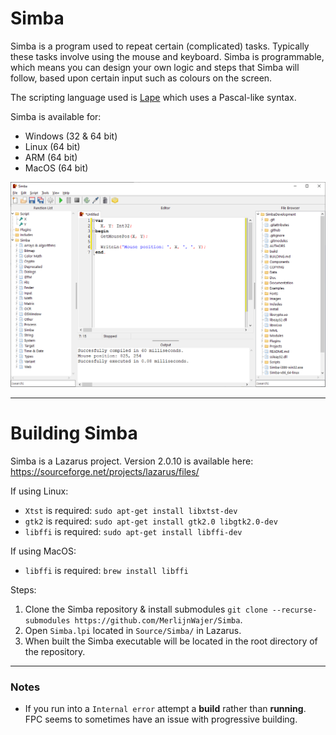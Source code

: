 Simba
=====

Simba is a program used to repeat certain (complicated) tasks. Typically these tasks involve using the mouse and keyboard. Simba is programmable, which means you can design your own logic and steps that Simba will follow, based upon certain input such as colours on the screen.

The scripting language used is [Lape](https://github.com/nielsAD/lape) which uses a Pascal-like syntax.

Simba is available for:
 - Windows (32 & 64 bit)
 - Linux (64 bit)
 - ARM (64 bit)
 - MacOS (64 bit)

![Simba on Windows 10](Images/simba_windows.png)

------
# Building Simba

Simba is a Lazarus project. Version 2.0.10 is available here: https://sourceforge.net/projects/lazarus/files/

If using Linux:
  - `Xtst` is required: `sudo apt-get install libxtst-dev`
  - `gtk2` is required: `sudo apt-get install gtk2.0 libgtk2.0-dev`
  - `libffi` is required: `sudo apt-get install libffi-dev`
  
If using MacOS:
  - `libffi` is required: `brew install libffi`

Steps:
1) Clone the Simba repository & install submodules `git clone --recurse-submodules https://github.com/MerlijnWajer/Simba`. 
2) Open `Simba.lpi` located in `Source/Simba/` in Lazarus.
3) When built the Simba executable will be located in the root directory of the repository. 

-------
### Notes

* If you run into a `Internal error` attempt a **build** rather than **running**. FPC seems to sometimes have an issue with progressive building.
